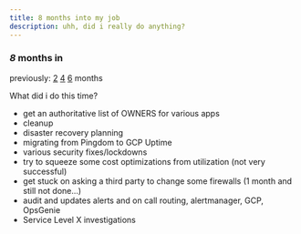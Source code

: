 ```yaml
---
title: 8 months into my job
description: uhh, did i really do anything?
---
```


### _8_ months in

previously:
[2](/blog/12020-12-03-junior-sre-at-non-tech/)
[4](/blog/12021-01-27-4-months-at-job/)
[6](/blog/12021-04-06-job-6-months/)
months

What did i do this time?

- get an authoritative list of OWNERS for various apps
- cleanup
- disaster recovery planning
- migrating from Pingdom to GCP Uptime
- various security fixes/lockdowns
- try to squeeze some cost optimizations from utilization (not very successful)
- get stuck on asking a third party to change some firewalls (1 month and still not done...)
- audit and updates alerts and on call routing, alertmanager, GCP, OpsGenie
- Service Level X investigations
